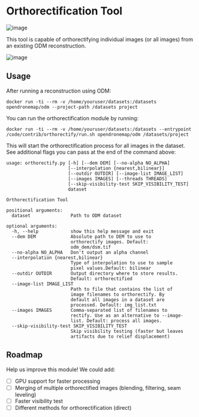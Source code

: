# Orthorectification Tool

![image](https://user-images.githubusercontent.com/1951843/111536715-fc91c380-8740-11eb-844c-5b7960186391.png)

This tool is capable of orthorectifying individual images (or all images) from an existing ODM reconstruction.

![image](https://user-images.githubusercontent.com/1951843/111529183-3ad6b500-8738-11eb-9960-b1aa676f863b.png)

## Usage

After running a reconstruction using ODM:

```
docker run -ti --rm -v /home/youruser/datasets:/datasets opendronemap/odm --project-path /datasets project
```

You can run the orthorectification module by running:

```
docker run -ti --rm -v /home/youruser/datasets:/datasets --entrypoint /code/contrib/orthorectify/run.sh opendronemap/odm /datasets/project
```

This will start the orthorectification process for all images in the dataset. See additional flags you can pass at the end of the command above:

```
usage: orthorectify.py [-h] [--dem DEM] [--no-alpha NO_ALPHA]
                       [--interpolation {nearest,bilinear}]
                       [--outdir OUTDIR] [--image-list IMAGE_LIST]
                       [--images IMAGES] [--threads THREADS]
                       [--skip-visibility-test SKIP_VISIBILITY_TEST]
                       dataset

Orthorectification Tool

positional arguments:
  dataset               Path to ODM dataset

optional arguments:
  -h, --help            show this help message and exit
  --dem DEM             Absolute path to DEM to use to
                        orthorectify images. Default:
                        odm_dem/dsm.tif
  --no-alpha NO_ALPHA   Don't output an alpha channel
  --interpolation {nearest,bilinear}
                        Type of interpolation to use to sample
                        pixel values.Default: bilinear
  --outdir OUTDIR       Output directory where to store results.
                        Default: orthorectified
  --image-list IMAGE_LIST
                        Path to file that contains the list of
                        image filenames to orthorectify. By
                        default all images in a dataset are
                        processed. Default: img_list.txt
  --images IMAGES       Comma-separated list of filenames to
                        rectify. Use as an alternative to --image-
                        list. Default: process all images.
  --skip-visibility-test SKIP_VISIBILITY_TEST
                        Skip visibility testing (faster but leaves
                        artifacts due to relief displacement)
```

## Roadmap

Help us improve this module! We could add:

 - [ ] GPU support for faster processing
 - [ ] Merging of multiple orthorectified images (blending, filtering, seam leveling)
 - [ ] Faster visibility test
 - [ ] Different methods for orthorectification (direct)